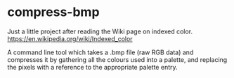 # compress-bmp

Just a little project after reading the Wiki page on indexed color. https://en.wikipedia.org/wiki/Indexed_color

A command line tool which takes a .bmp file (raw RGB data) and compresses it by gathering all the colours used into a palette, and replacing the pixels with a reference to the appropriate palette entry.
